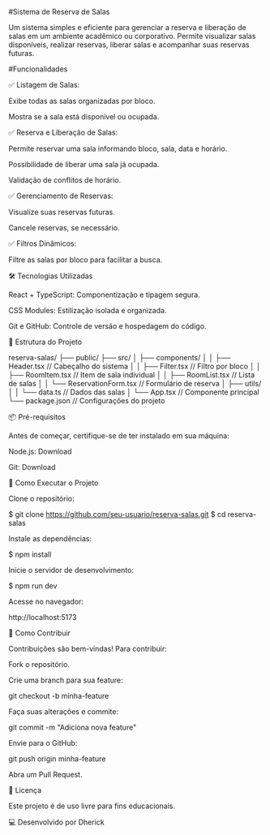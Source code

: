 #Sistema de Reserva de Salas

Um sistema simples e eficiente para gerenciar a reserva e liberação de salas em um ambiente acadêmico ou corporativo. Permite visualizar salas disponíveis, realizar reservas, liberar salas e acompanhar suas reservas futuras.

#Funcionalidades

✅ Listagem de Salas:

Exibe todas as salas organizadas por bloco.

Mostra se a sala está disponível ou ocupada.

✅ Reserva e Liberação de Salas:

Permite reservar uma sala informando bloco, sala, data e horário.

Possibilidade de liberar uma sala já ocupada.

Validação de conflitos de horário.

✅ Gerenciamento de Reservas:

Visualize suas reservas futuras.

Cancele reservas, se necessário.

✅ Filtros Dinâmicos:

Filtre as salas por bloco para facilitar a busca.

🛠️ Tecnologias Utilizadas

React + TypeScript: Componentização e tipagem segura.

CSS Modules: Estilização isolada e organizada.

Git e GitHub: Controle de versão e hospedagem do código.

📂 Estrutura do Projeto

reserva-salas/
├── public/
├── src/
│   ├── components/
│   │    ├── Header.tsx            // Cabeçalho do sistema
│   │    ├── Filter.tsx            // Filtro por bloco
│   │    ├── RoomItem.tsx          // Item de sala individual
│   │    ├── RoomList.tsx          // Lista de salas
│   │    └── ReservationForm.tsx   // Formulário de reserva
│   ├── utils/
│   │    └── data.ts               // Dados das salas
│   └── App.tsx                    // Componente principal
└── package.json                   // Configurações do projeto

📦 Pré-requisitos

Antes de começar, certifique-se de ter instalado em sua máquina:

Node.js: Download

Git: Download

🔧 Como Executar o Projeto

Clone o repositório:

$ git clone https://github.com/seu-usuario/reserva-salas.git
$ cd reserva-salas

Instale as dependências:

$ npm install

Inicie o servidor de desenvolvimento:

$ npm run dev

Acesse no navegador:

http://localhost:5173

📘 Como Contribuir

Contribuições são bem-vindas! Para contribuir:

Fork o repositório.

Crie uma branch para sua feature:

git checkout -b minha-feature

Faça suas alterações e commite:

git commit -m "Adiciona nova feature"

Envie para o GitHub:

git push origin minha-feature

Abra um Pull Request.

📝 Licença

Este projeto é de uso livre para fins educacionais.

💻 Desenvolvido por Dherick

